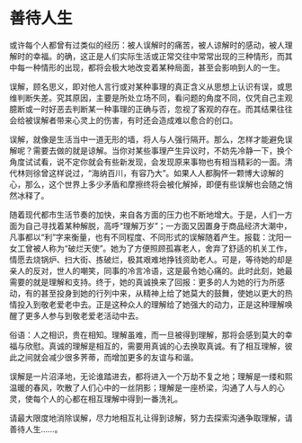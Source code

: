 # 善待人生

或许每个人都曾有过类似的经历：被人误解时的痛苦，被人谅解时的感动，被人理解时的幸福。的确，这正是人们实际生活或正常交往中常常出现的三种情形，而其中每一种情形的出现，都将会极大地改变着某种局面，甚至会影响到人的一生。 

误解，顾名思义，即对他人言行或对某种事理的真正含义从思想上认识有误，或思维判断失差。究其原因，主要是所处立场不同，看问题的角度不同，仅凭自己主观臆断或一时好恶去判断某一种事理的正确与否，忽视了客观的存在。而其结果往往会给被误解者带来心灵上的伤害，有时还会造成难以愈合的创口。 

误解，就像是生活当中一道无形的墙，将人与人强行隔开。那么，怎样才能避免误解呢？需要去做的就是谅解。当你对某些事理产生异议时，不妨先冷静一下，换个角度试试看，说不定你就会有些新发现，会发现原来事物也有相当精彩的一面。清代林则徐曾这样说过，“海纳百川，有容乃大”。如果人人都胸怀一颗博大谅解的心，那么，这个世界上多少矛盾和摩擦终将会被化解掉，即便有些误解也会随之悄然冰释了。 

随着现代都市生活节奏的加快，来自各方面的压力也不断地增大。于是，人们一方面为自己寻找着某种解脱，高呼“理解万岁”；一方面又因置身于商品经济大潮中，凡事都以“利”字来衡量，也有不同程度、不同形式的误解随着产生。报载：沈阳一女工曾被人称为“破烂天使”。她为了方便照顾孤寡老人，舍弃了舒适的机关工作，情愿去烧锅炉、扫大街、拣破烂，极其艰难地挣钱资助老人。可是，等待她的却是亲人的反对，世人的嘲笑，同事的冷言冷语，这是最令她心痛的。此时此刻，她最需要的就是理解和支持。终于，她的真诚换来了回报：更多的人为她的行为所感动，有的甚至投身到她的行列中来，从精神上给了她莫大的鼓舞，使她以更大的热情投入到敬老爱老中去。正是这种众人的理解给了她强大的动力，正是这种理解唤醒了更多人参与到敬老爱老活动中去。 

俗语：人之相识，贵在相知。理解虽难，而一旦被得到理解，那将会感到莫大的幸福与欣慰。真诚的理解是相互的，需要用真诚的心去换取真诚。有了相互理解，彼此之间就会减少很多荠蒂，而增加更多的友谊与和谐。 

误解是一片沼泽地，无论谁踏进去，都将进入一个万劫不复之地；理解是一缕和熙温暖的春风，吹散了人们心中的一丝阴影；理解是一座桥梁，沟通了人与人的心灵，使每个人的心都在相互理解中得到一番洗礼。 

请最大限度地消除误解，尽力地相互礼让得到谅解，努力去探索沟通争取理解，请善待人生……。
 